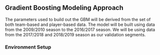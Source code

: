 ## Gradient Boosting Modeling Approach
The parameters used to build out the GBM will be derived from the set of both team-based and player-based data. The model will be built using data from the 2009/2010 season to the 2016/2017 season. We will be using data from the 2017/2018 and 2018/2019 season as our validation segments.

### Environment Setup
